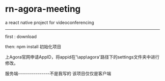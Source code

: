 # rn-agora-meeting
a react native project for videoconferencing

***********************************************
first : download

then: npm install 初始化项目

上Agora官网申请AppID，将appid在'\app\agora'路径下的settings文件夹中进行修改。


服务端----------------不是我写的
该项目仅仅是客户端
